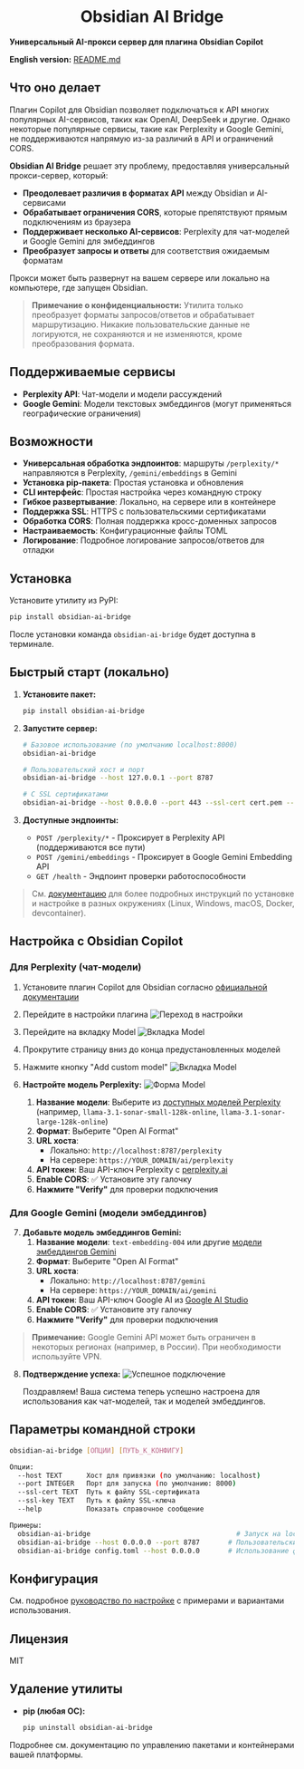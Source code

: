 <h1 style="text-align: center;"> Obsidian AI Bridge </h1>

**Универсальный AI-прокси сервер для плагина Obsidian Copilot**

**English version:** [README.md](README.md)

## Что оно делает

Плагин Copilot для Obsidian позволяет подключаться к API многих популярных AI-сервисов, таких как OpenAI, DeepSeek и другие. Однако некоторые популярные сервисы, такие как Perplexity и Google Gemini, не поддерживаются напрямую из-за различий в API и ограничений CORS.

**Obsidian AI Bridge** решает эту проблему, предоставляя универсальный прокси-сервер, который:
- **Преодолевает различия в форматах API** между Obsidian и AI-сервисами
- **Обрабатывает ограничения CORS**, которые препятствуют прямым подключениям из браузера
- **Поддерживает несколько AI-сервисов**: Perplexity для чат-моделей и Google Gemini для эмбеддингов
- **Преобразует запросы и ответы** для соответствия ожидаемым форматам

Прокси может быть развернут на вашем сервере или локально на компьютере, где запущен Obsidian.

> **Примечание о конфиденциальности:** Утилита только преобразует форматы запросов/ответов и обрабатывает маршрутизацию. Никакие пользовательские данные не логируются, не сохраняются и не изменяются, кроме преобразования формата.

## Поддерживаемые сервисы

- **Perplexity API**: Чат-модели и модели рассуждений
- **Google Gemini**: Модели текстовых эмбеддингов (могут применяться географические ограничения)

## Возможности
- **Универсальная обработка эндпоинтов**: маршруты `/perplexity/*` направляются в Perplexity, `/gemini/embeddings` в Gemini
- **Установка pip-пакета**: Простая установка и обновления
- **CLI интерфейс**: Простая настройка через командную строку
- **Гибкое развертывание**: Локально, на сервере или в контейнере
- **Поддержка SSL**: HTTPS с пользовательскими сертификатами
- **Обработка CORS**: Полная поддержка кросс-доменных запросов
- **Настраиваемость**: Конфигурационные файлы TOML
- **Логирование**: Подробное логирование запросов/ответов для отладки

## Установка

Установите утилиту из PyPI:
```bash
pip install obsidian-ai-bridge
```

После установки команда `obsidian-ai-bridge` будет доступна в терминале.

## Быстрый старт (локально)

1. **Установите пакет:**
   ```bash
   pip install obsidian-ai-bridge
   ```

2. **Запустите сервер:**
   ```bash
   # Базовое использование (по умолчанию localhost:8000)
   obsidian-ai-bridge
   
   # Пользовательский хост и порт
   obsidian-ai-bridge --host 127.0.0.1 --port 8787
   
   # С SSL сертификатами
   obsidian-ai-bridge --host 0.0.0.0 --port 443 --ssl-cert cert.pem --ssl-key key.pem
   ```

3. **Доступные эндпоинты:**
   - `POST /perplexity/*` - Проксирует в Perplexity API (поддерживаются все пути)
   - `POST /gemini/embeddings` - Проксирует в Google Gemini Embedding API
   - `GET /health` - Эндпоинт проверки работоспособности

> См. [документацию](docs/configuration.rus.md) для более подробных инструкций по установке и настройке в разных окружениях (Linux, Windows, macOS, Docker, devcontainer).

## Настройка с Obsidian Copilot

### Для Perplexity (чат-модели)

1. Установите плагин Copilot для Obsidian согласно [официальной документации](https://github.com/logancyang/obsidian-copilot)

2. Перейдите в настройки плагина
![Переход в настройки](/docs/img/copilot_configure_step1_rus.png)

3. Перейдите на вкладку Model
![Вкладка Model](/docs/img/copilot_configure_step2_rus.png)

4. Прокрутите страницу вниз до конца предустановленных моделей

5. Нажмите кнопку "Add custom model"
![Вкладка Model](/docs/img/copilot_configure_step3_rus.png)

6. **Настройте модель Perplexity:**
![Форма Model](/docs/img/copilot_configure_step4.png)
   1) **Название модели**: Выберите из [доступных моделей Perplexity](https://docs.perplexity.ai/docs/model-cards) (например, `llama-3.1-sonar-small-128k-online`, `llama-3.1-sonar-large-128k-online`)
   2) **Формат**: Выберите "Open AI Format"
   3) **URL хоста**: 
      - Локально: `http://localhost:8787/perplexity`
      - На сервере: `https://YOUR_DOMAIN/ai/perplexity`
   4) **API токен**: Ваш API-ключ Perplexity с [perplexity.ai](https://www.perplexity.ai/settings/api)
   5) **Enable CORS**: ✅ Установите эту галочку
   6) **Нажмите "Verify"** для проверки подключения

### Для Google Gemini (модели эмбеддингов)

7. **Добавьте модель эмбеддингов Gemini:**
   1) **Название модели**: `text-embedding-004` или другие [модели эмбеддингов Gemini](https://ai.google.dev/gemini-api/docs/embeddings)
   2) **Формат**: Выберите "Open AI Format"
   3) **URL хоста**:
      - Локально: `http://localhost:8787/gemini`
      - На сервере: `https://YOUR_DOMAIN/ai/gemini`
   4) **API токен**: Ваш API-ключ Google AI из [Google AI Studio](https://aistudio.google.com/app/apikey)
   5) **Enable CORS**: ✅ Установите эту галочку
   6) **Нажмите "Verify"** для проверки подключения

> **Примечание:** Google Gemini API может быть ограничен в некоторых регионах (например, в России). При необходимости используйте VPN.

8. **Подтверждение успеха:**
   ![Успешное подключение](/docs/img/copilot_configure_success.png)

   Поздравляем! Ваша система теперь успешно настроена для использования как чат-моделей, так и моделей эмбеддингов.

## Параметры командной строки

```bash
obsidian-ai-bridge [ОПЦИИ] [ПУТЬ_К_КОНФИГУ]

Опции:
  --host TEXT      Хост для привязки (по умолчанию: localhost)
  --port INTEGER   Порт для запуска (по умолчанию: 8000)
  --ssl-cert TEXT  Путь к файлу SSL-сертификата
  --ssl-key TEXT   Путь к файлу SSL-ключа
  --help           Показать справочное сообщение

Примеры:
  obsidian-ai-bridge                                    # Запуск на localhost:8000
  obsidian-ai-bridge --host 0.0.0.0 --port 8787       # Пользовательский хост/порт
  obsidian-ai-bridge config.toml --host 0.0.0.0       # Использование файла конфигурации
```

## Конфигурация

См. подробное [руководство по настройке](docs/configuration.rus.md) с примерами и вариантами использования.

## Лицензия
MIT

## Удаление утилиты

- **pip (любая ОС):**
  ```bash
  pip uninstall obsidian-ai-bridge
  ```

Подробнее см. документацию по управлению пакетами и контейнерами вашей платформы.
